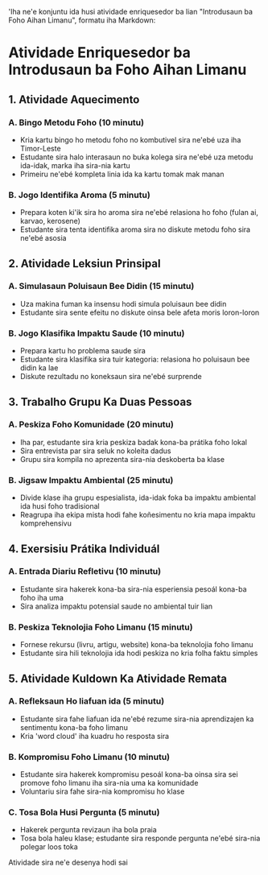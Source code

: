 'Iha ne'e konjuntu ida husi atividade enriquesedor ba lian "Introdusaun ba Foho Aihan Limanu", formatu iha Markdown:

# Atividade Enriquesedor ba Introdusaun ba Foho Aihan Limanu

## 1. Atividade Aquecimento

### A. Bingo Metodu Foho (10 minutu)
- Kria kartu bingo ho metodu foho no kombutivel sira ne'ebé uza iha Timor-Leste
- Estudante sira halo interasaun no buka kolega sira ne'ebé uza metodu ida-idak, marka iha sira-nia kartu
- Primeiru ne'ebé kompleta linia ida ka kartu tomak mak manan

### B. Jogo Identifika Aroma (5 minutu)
- Prepara koten ki'ik sira ho aroma sira ne'ebé relasiona ho foho (fulan ai, karvao, kerosene)
- Estudante sira tenta identifika aroma sira no diskute metodu foho sira ne'ebé asosia

## 2. Atividade Leksiun Prinsipal

### A. Simulasaun Poluisaun Bee Didin (15 minutu)
- Uza makina fuman ka insensu hodi simula poluisaun bee didin
- Estudante sira sente efeitu no diskute oinsa bele afeta moris loron-loron

### B. Jogo Klasifika Impaktu Saude (10 minutu)
- Prepara kartu ho problema saude sira
- Estudante sira klasifika sira tuir kategoria: relasiona ho poluisaun bee didin ka lae
- Diskute rezultadu no koneksaun sira ne'ebé surprende

## 3. Trabalho Grupu Ka Duas Pessoas

### A. Peskiza Foho Komunidade (20 minutu)
- Iha par, estudante sira kria peskiza badak kona-ba prátika foho lokal
- Sira entrevista par sira seluk no koleita dadus
- Grupu sira kompila no aprezenta sira-nia deskoberta ba klase

### B. Jigsaw Impaktu Ambiental (25 minutu)
- Divide klase iha grupu espesialista, ida-idak foka ba impaktu ambiental ida husi foho tradisional
- Reagrupa iha ekipa mista hodi fahe koñesimentu no kria mapa impaktu komprehensivu

## 4. Exersisiu Prátika Individuál

### A. Entrada Diariu Refletivu (10 minutu)
- Estudante sira hakerek kona-ba sira-nia esperiensia pesoál kona-ba foho iha uma
- Sira analiza impaktu potensial saude no ambiental tuir lian

### B. Peskiza Teknolojia Foho Limanu (15 minutu)
- Fornese rekursu (livru, artigu, website) kona-ba teknolojia foho limanu
- Estudante sira hili teknolojia ida hodi peskiza no kria folha faktu simples

## 5. Atividade Kuldown Ka Atividade Remata

### A. Refleksaun Ho liafuan ida (5 minutu)
- Estudante sira fahe liafuan ida ne'ebé rezume sira-nia aprendizajen ka sentimentu kona-ba foho limanu
- Kria 'word cloud' iha kuadru ho resposta sira

### B. Kompromisu Foho Limanu (10 minutu)
- Estudante sira hakerek kompromisu pesoál kona-ba oinsa sira sei promove foho limanu iha sira-nia uma ka komunidade
- Voluntariu sira fahe sira-nia kompromisu ho klase

### C. Tosa Bola Husi Pergunta (5 minutu)
- Hakerek pergunta revizaun iha bola praia
- Tosa bola haleu klase; estudante sira responde pergunta ne'ebé sira-nia polegar loos toka

Atividade sira ne'e desenya hodi sai